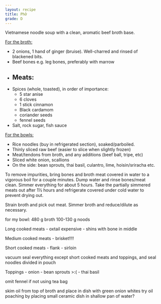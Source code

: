 ```yaml
---
layout: recipe
title: Phở
grade: D
---
```

<!-- stub -->
Vietnamese noodle soup with a clean, aromatic beef broth base.
<!-- endstub -->

<u>For the broth:</u>
- 2 onions, 1 hand of ginger (bruise). Well-charred and rinsed of blackened bits.
- Beef bones e.g. leg bones, preferably with marrow
- Meats:
    - 
- Spices (whole, toasted), in order of importance:
    - 5 star anise
    - 6 cloves
    - 1 stick cinnamon
    - Black cardamom
    - coriander seeds
    - fennel seeds
- Salt, rock sugar, fish sauce

<u>For the bowls:</u>
- Rice noodles (buy in refrigerated section), soaked/parboiled. 
- Thinly sliced raw beef (easier to slice when slightly frozen)
- Meat/tendons from broth, and any additions (beef ball, tripe, etc)
- Sliced white onion, scallions
- On the side: bean sprouts, thai basil, culantro, lime, hoisin/sriracha etc.


To remove impurities, bring bones and broth meat covered in water to a vigorous boil for a couple minutes. Dump water and rinse bones/meat clean. Simmer everything for about 5 hours. Take the partially simmered meats out after 1½ hours and refrigerate covered under cold water to prevent drying out.

Strain broth and pick out meat. Simmer broth and reduce/dilute as necessary. 



for my bowl:
    480 g broth
    100-130 g noods

Long cooked meats
    - oxtail expensive
    - shins with bone in middle

Medium cooked meats
    - brisket!!!!

Short cooked meats
    - flank
    - sirloin

vacuum seal everything except short cooked meats and toppings, and seal
noodles divided in pouch

Toppings
    - onion
    - bean sprouts >:(
    - thai basil

omit fennel if not using tea bag
    
skim oil from top of broth and place in dish with green onion whites
try oil poaching by placing small ceramic dish in shallow pan of water?
